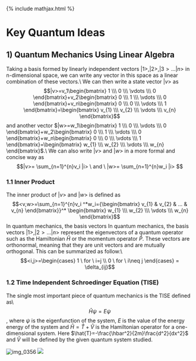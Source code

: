 {% include mathjax.html %}

#  Key Quantum Ideas

## $1)$ Quantum Mechanics Using Linear Algebra
Taking a basis formed by linearly independent vectors $|1>, |2>, |3>... |n>$ in n-dimensional space, we can write any vector in this space as a linear combination of these vectors.\\
We can then write a state vector $|v>$ as $$|v>=v_1\begin{bmatrix} 1 \\\ 0 \\\ \vdots \\\ 0 \end{bmatrix}+v_2\begin{bmatrix} 0 \\\ 1 \\\ \vdots \\\ 0 \end{bmatrix}+v_n\begin{bmatrix} 0 \\\ 0 \\\ \vdots \\\ 1 \end{bmatrix}=\begin{bmatrix} v_{1} \\\ v_{2} \\\ \vdots \\\ v_{n} \end{bmatrix}$$ and another vector $|w>=w_1\begin{bmatrix} 1 \\\ 0 \\\ \vdots \\\ 0 \end{bmatrix}+w_2\begin{bmatrix} 0 \\\ 1 \\\ \vdots \\\ 0 \end{bmatrix}+w_n\begin{bmatrix} 0 \\\ 0 \\\ \vdots \\\ 1 \end{bmatrix}=\begin{bmatrix} w_{1} \\\ w_{2} \\\ \vdots \\\ w_{n} \end{bmatrix}$.\\
We can also write $|v>$ and $|w>$ in a more formal and concise way as
$$|v>= \sum_{n=1}^{n}v_i |i> \ and \ |w>= \sum_{n=1}^{n}w_i |i> $$

### 1.1 Inner Product
The inner product of $|v>$ and $|w>$ is defined as
$$<v,w>=\sum_{n=1}^{n}v_i ^*w_i={\begin{bmatrix} v_{1} & v_{2} & ... & v_{n} \end{bmatrix}}^* \begin{bmatrix} w_{1} \\\ w_{2} \\\ \vdots \\\ w_{n} \end{bmatrix}$$
In quantum mechanics, the basis vectors In quantum mechanics, the basis vectors $|1>, |2>... |n>$ represent the eigenvectors of a quantum operator such as the Hamiltonian $\hat{H}$ or the momentum operator $\hat{P}$. These vectors are orthonormal, meaning that they are unit vectors and are mutually orthogonal. This can be summarized as follow:\\
$$<i,j>=\begin{cases} 1 \ for \ i=j \\ 0 \ for \ i\neq j \end{cases} = \delta_{ij}$$

### 1.2 Time Independent Schroedinger Equation (TISE)
The single most important piece of quantum mechanics is the TISE defined as\\
$$\hat{H}\psi=E\psi$$, where $\psi$ is the eigenfunction of the system, $E$ is the value of the energy energy of the system and $\hat{H}=\hat{T}+\hat{V}$ is the Hamiltonian operator for a one-dimensional system. Here $\hat{T}=-\frac{\hbar^2}{2m}\frac{d^2}{dx^2}$ and $\hat{V}$ will be defined by the given quantum system studied.

![img_0356](https://user-images.githubusercontent.com/35305574/35256754-4f4343e6-ffc3-11e7-9027-26fe1c8dd879.jpg)
<img src="https://user-images.githubusercontent.com/35305574/35256754-4f4343e6-ffc3-11e7-9027-26fe1c8dd879.jpg">

